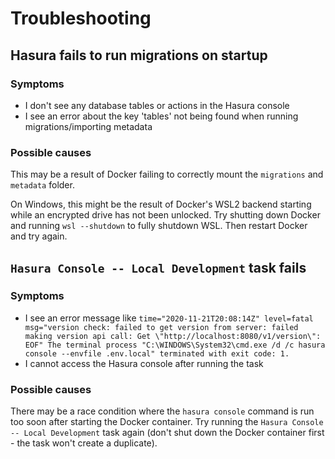 # Troubleshooting

## Hasura fails to run migrations on startup

### Symptoms

- I don't see any database tables or actions in the Hasura console
- I see an error about the key 'tables' not being found when running migrations/importing metadata

### Possible causes

This may be a result of Docker failing to correctly mount the `migrations` and `metadata` folder.

On Windows, this might be the result of Docker's WSL2 backend starting while an encrypted drive has not been unlocked. Try shutting down Docker and running `wsl --shutdown` to fully shutdown WSL. Then restart Docker and try again.

## `Hasura Console -- Local Development` task fails

### Symptoms

- I see an error message like `time="2020-11-21T20:08:14Z" level=fatal msg="version check: failed to get version from server: failed making version api call: Get \"http://localhost:8080/v1/version\": EOF" The terminal process "C:\WINDOWS\System32\cmd.exe /d /c hasura console --envfile .env.local" terminated with exit code: 1.`
- I cannot access the Hasura console after running the task

### Possible causes

There may be a race condition where the `hasura console` command is run too soon after starting the Docker container. Try running the `Hasura Console -- Local Development` task again (don't shut down the Docker container first - the task won't create a duplicate).
